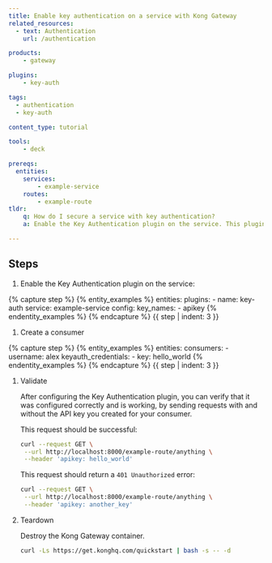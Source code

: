 ```yaml
---
title: Enable key authentication on a service with Kong Gateway
related_resources:
  - text: Authentication
    url: /authentication

products:
    - gateway

plugins:
    - key-auth

tags:
  - authentication
  - key-auth

content_type: tutorial

tools:
    - deck

prereqs:
  entities:
    services:
        - example-service
    routes:
        - example-route
tldr:
    q: How do I secure a service with key authentication?
    a: Enable the Key Authentication plugin on the service. This plugin will require all requests made to this service to have a valid API key.

---
```


## Steps

1. Enable the Key Authentication plugin on the service:

{% capture step %}
{% entity_examples %}
entities:
  plugins:
    - name: key-auth
      service: example-service
      config:
        key_names:
        - apikey
{% endentity_examples %}
{% endcapture %}
{{ step | indent: 3 }}

1. Create a consumer

{% capture step %}
{% entity_examples %}
entities:
  consumers:
    - username: alex
      keyauth_credentials:
        - key: hello_world
{% endentity_examples %}
{% endcapture %}
{{ step | indent: 3 }}

1. Validate

   After configuring the Key Authentication plugin, you can verify that it was configured correctly and is working, by sending requests with and without the API key you created for your consumer.

   This request should be successful:
   ```bash
   curl --request GET \
    --url http://localhost:8000/example-route/anything \
    --header 'apikey: hello_world'
   ```

   This request should return a `401 Unauthorized` error:

   ```bash
   curl --request GET \
    --url http://localhost:8000/example-route/anything \
    --header 'apikey: another_key'
   ```

1. Teardown

   Destroy the Kong Gateway container.

   ```bash
   curl -Ls https://get.konghq.com/quickstart | bash -s -- -d
   ```
